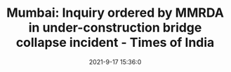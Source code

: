 ---
"title": "Mumbai: Inquiry ordered by MMRDA in under-construction bridge collapse incident - Times of India"
"date": "2021-9-17 15:36:0"
"feed_name": "GOOGLENEWSCONSTRUCTION"
"feed_website": "https://news.google.com/search?q=construction%2Bincident&hl=en-US&gl=US&ceid=US:en"
"feed_rss": "https://news.google.com/rss/search?q=construction%2Bincident&hl=en-US&gl=US&ceid=US:en"
"link": "https://timesofindia.indiatimes.com/city/mumbai/mumbai-inquiry-ordered-by-mmrda-in-under-construction-bridge-collapse-incident/articleshow/86296249.cms"
"file": "_posts/2021-1-1-ce4eecad3acc9313ae619909115c3c36b604d76a.md"
"accident": "0"
"drilling": "0"
"dead": "0"
"injured": "0"
"where": "unknown site"
---